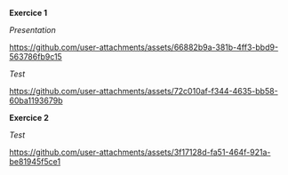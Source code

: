 **Exercice 1**

*Presentation*

https://github.com/user-attachments/assets/66882b9a-381b-4ff3-bbd9-563786fb9c15

*Test*

https://github.com/user-attachments/assets/72c010af-f344-4635-bb58-60ba1193679b


**Exercice 2**

*Test*

https://github.com/user-attachments/assets/3f17128d-fa51-464f-921a-be81945f5ce1


